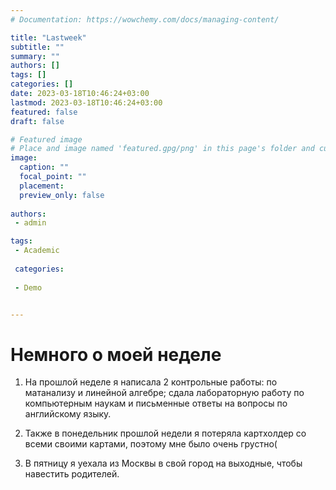 ```yaml
---
# Documentation: https://wowchemy.com/docs/managing-content/

title: "Lastweek"
subtitle: ""
summary: ""
authors: []
tags: []
categories: []
date: 2023-03-18T10:46:24+03:00
lastmod: 2023-03-18T10:46:24+03:00
featured: false
draft: false

# Featured image
# Place and image named 'featured.gpg/png' in this page's folder and customize its options here.
image:
  caption: ""
  focal_point: ""
  placement:
  preview_only: false
  
authors:
 - admin

tags:
 - Academic 
 
 categories:
 
 - Demo


---
```


# Немного о моей неделе

1) На прошлой неделе я написала 2 контрольные работы: по матанализу и линейной алгебре; сдала лабораторную работу по компьютерным наукам и письменные ответы на вопросы по английскому языку.

2) Также в понедельник прошлой недели я потеряла картхолдер со всеми своими картами, поэтому мне было очень грустно(

3) В пятницу я уехала из Москвы в свой город на выходные, чтобы навестить родителей.
